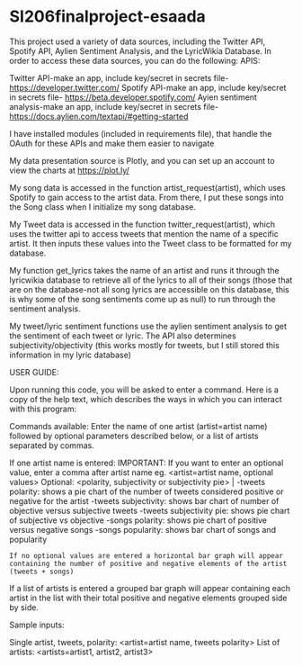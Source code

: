 # SI206finalproject-esaada

This project used a variety of data sources, including the Twitter API, Spotify API, Aylien Sentiment Analysis, and the LyricWikia Database. In order to access these data sources, you can do the following:
APIS:

Twitter API-make an app, include key/secret in secrets file- https://developer.twitter.com/
Spotify API-make an app, include key/secret in secrets file- https://beta.developer.spotify.com/
Ayien sentiment analysis-make an app, include key/secret in secrets file- https://docs.aylien.com/textapi/#getting-started

I have installed modules (included in requirements file), that handle the OAuth for these APIs and make them easier to navigate

My data presentation source is Plotly, and you can set up an account to view the charts at https://plot.ly/

My song data is accessed in the function artist_request(artist), which uses Spotify to gain access to the artist data. From there, I put these songs into the Song class when I initialize my song database.

My Tweet data is accessed in the function twitter_request(artist), which uses the twitter api to access tweets that mention the name of a specific artist. It then inputs these values into the Tweet class to be formatted for my database.

My function get_lyrics takes the name of an artist and runs it through the lyricwikia database to retrieve all of the lyrics to all of their songs (those that are on the database-not all song lyrics are accessible on this database, this is why some of the song sentiments come up as null) to run through the sentiment analysis.

My tweet/lyric sentiment functions use the aylien sentiment analysis to get the sentiment of each tweet or lyric. The API also determines subjectivity/objectivity (this works mostly for tweets, but I still stored this information in my lyric database)

USER GUIDE:

Upon running this code, you will be asked to enter a command. Here is a copy of the help text, which describes the ways in which you can interact with this program:

Commands available: Enter the name of one artist (artist=artist name) followed by optional parameters described below, or a list of artists separated by commas.

If one artist name is entered:
IMPORTANT: If you want to enter an optional value, enter a comma after artist name eg. <artist=artist name, optional values>
	Optional: <tweets> <polarity, subjectivity or subjectivity pie> | <songs> <polarity or popularity>
		-tweets polarity: shows a pie chart of the number of tweets considered positive or negative for the artist
		-tweets subjectivity: shows bar chart of number of objective versus subjective tweets
		-tweets subjectivity pie: shows pie chart of subjective vs objective
		-songs polarity: shows pie chart of positive versus negative songs
		-songs popularity: shows bar chart of songs and popularity

	If no optional values are entered a horizontal bar graph will appear containing the number of positive and negative elements of the artist (tweets + songs)

If a list of artists is entered a grouped bar graph will appear containing each artist in the list with their total positive and negative elements grouped side by side.


Sample inputs:

Single artist, tweets, polarity: <artist=artist name, tweets polarity>
List of artists: <artists=artist1, artist2, artist3>
